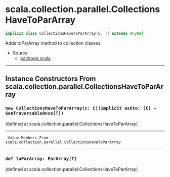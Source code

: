 
#             scala.collection.parallel.CollectionsHaveToParArray             #

```scala
implicit class CollectionsHaveToParArray[C, T] extends AnyRef
```

Adds toParArray method to collection classes.

* Source
  * [package.scala](https://github.com/scala/scala/tree/6d09a1ba5f/src/library/scala/collection/parallel/package.scala#L1)


--------------------------------------------------------------------------------
 Instance Constructors From scala.collection.parallel.CollectionsHaveToParArray
--------------------------------------------------------------------------------


### `new CollectionsHaveToParArray(c: C)(implicit asGto: (C) ⇒ GenTraversableOnce[T])` ###

(defined at scala.collection.parallel.CollectionsHaveToParArray)


--------------------------------------------------------------------------------
     Value Members From scala.collection.parallel.CollectionsHaveToParArray
--------------------------------------------------------------------------------


### `def toParArray: ParArray[T]`                                            ###
(defined at scala.collection.parallel.CollectionsHaveToParArray)
